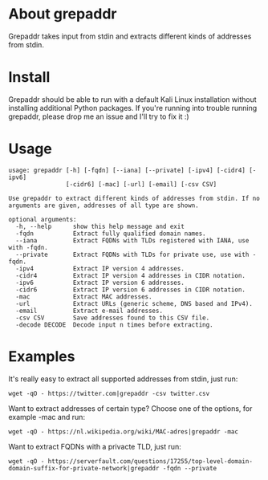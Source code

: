 # About grepaddr
Grepaddr takes input from stdin and extracts different kinds of addresses from stdin.

# Install
Grepaddr should be able to run with a default Kali Linux installation without installing additional Python packages. If you're running into trouble running grepaddr, please drop me an issue and I'll try to fix it :)

# Usage
```
usage: grepaddr [-h] [-fqdn] [--iana] [--private] [-ipv4] [-cidr4] [-ipv6]
                [-cidr6] [-mac] [-url] [-email] [-csv CSV]

Use grepaddr to extract different kinds of addresses from stdin. If no
arguments are given, addresses of all type are shown.

optional arguments:
  -h, --help      show this help message and exit
  -fqdn           Extract fully qualified domain names.
  --iana          Extract FQDNs with TLDs registered with IANA, use with -fqdn.
  --private       Extract FQDNs with TLDs for private use, use with -fqdn.
  -ipv4           Extract IP version 4 addresses.
  -cidr4          Extract IP version 4 addresses in CIDR notation.
  -ipv6           Extract IP version 6 addresses.
  -cidr6          Extract IP version 6 addresses in CIDR notation.
  -mac            Extract MAC addresses.
  -url            Extract URLs (generic scheme, DNS based and IPv4).
  -email          Extract e-mail addresses.
  -csv CSV        Save addresses found to this CSV file.
  -decode DECODE  Decode input n times before extracting.

```
# Examples
It's really easy to extract all supported addresses from stdin, just run:
```
wget -qO - https://twitter.com|grepaddr -csv twitter.csv
```
Want to extract addresses of certain type? Choose one of the options, for example -mac and run:
```
wget -qO - https://nl.wikipedia.org/wiki/MAC-adres|grepaddr -mac
```
Want to extract FQDNs with a privacte TLD, just run:
```
wget -qO - https://serverfault.com/questions/17255/top-level-domain-domain-suffix-for-private-network|grepaddr -fqdn --private
```
